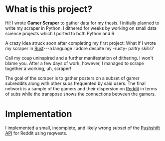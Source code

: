 # What is this project?

Hi! I wrote **Gamer Scraper** to gather data for my thesis. I initially planned to write my scraper in Python. I dithered for weeks by working on small data science projects which I ported to both Python and R.

A crazy idea struck soon after completing my first project: What if I wrote my scraper in [Rust](https://rust-lang.org)---a language I adore despite my -rusty- paltry skills?

Call my coup uninspired and a further manifestation of dithering. I won't blame you. After a few days of work, however, I managed to scrape together a working, uh, scraper!

The goal of the scraper is to gather posters on a subset of gamer subreddits along with other subs frequented by said users. The final network is a sample of the gamers and their dispersion on [Reddit](https://reddit.com) in terms of subs while the transpose shows the connections between the gamers. 

# Implementation

I implemented a small, incomplete, and likely wrong subset of the [Pushshift API](https://pushshift.io) for Reddit using reqwests.


